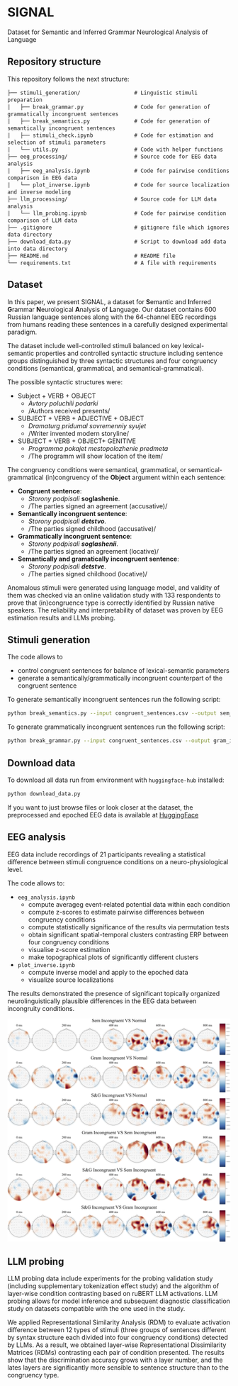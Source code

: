 # SIGNAL
Dataset for Semantic and Inferred Grammar Neurological Analysis of Language

## Repository structure

This repository follows the next structure:
```
├── stimuli_generation/                 # Linguistic stimuli preparation
|   ├── break_grammar.py                # Code for generation of grammatically incongruent sentences  
|   ├── break_semantics.py              # Code for generation of semantically incongruent sentences
|   ├── stimuli_check.ipynb             # Code for estimation and selection of stimuli parameters
|   └── utils.py                        # Code with helper functions                
├── eeg_processing/                     # Source code for EEG data analysis
|   ├── eeg_analysis.ipynb              # Code for pairwise conditions comparison in EEG data
|   └── plot_inverse.ipynb              # Code for source localization and inverse modeling
├── llm_processing/                     # Source code for LLM data analysis
|   └── llm_probing.ipynb               # Code for pairwise condition comparison of LLM data
├── .gitignore                          # gitignore file which ignores data directory
├── download_data.py                    # Script to download add data into data directory
├── README.md                           # README file
└── requirements.txt                    # A file with requirements 
```

## Dataset

In this paper, we present SIGNAL, a dataset for **S**emantic and **I**nferred **G**rammar **N**eurological **A**nalysis of **L**anguage. Our dataset contains 600 Russian language sentences along with the 64-channel EEG recordings from humans reading these sentences in a carefully designed experimental paradigm.

The dataset include well-controlled stimuli balanced on key lexical-semantic properties and controlled syntactic structure including sentence groups distinguished by three syntactic structures and four congruency conditions (semantical, grammatical, and semantical-grammatical).

The possible syntactic structures were:
- Subject + VERB + OBJECT
  - _Avtory poluchili podarki_
  - /Authors received presents/
- SUBJECT + VERB + ADJECTIVE + OBJECT
  - _Dramaturg pridumal sovremenniy syujet_
  - /Writer invented modern storyline/
- SUBJECT + VERB + OBJECT+ GENITIVE
  - _Programma pokajet mestopolozhenie predmeta_
  - /The programm will show location of the item/

The congruency conditions were  semantical, grammatical, or semantical-grammatical (in)congruency of the **Object** argument within each sentence:

- **Congruent sentence**: 
  - *Storony podpisali* **soglashenie**. 
  - /The parties signed an agreement (accusative)/
- **Semantically incongruent sentence**: 
  - *Storony podpisali **detstvo**.* 
  - /The parties signed childhood (accusative)/
- **Grammatically incongruent sentence**: 
  - *Storony podpisali **soglashenii***. 
  - /The parties signed an agreement (locative)/
- **Semantically and gramatically incongruent sentence**: 
  - *Storony podpisali **detstve***. 
  - /The parties signed childhood (locative)/

Anomalous stimuli were generated using language model, and validity of them was checked via an online validation study with 133 respondents to prove that (in)congruence type is correctly identified by Russian native speakers.
The reliability and interpretability of dataset was proven by EEG estimation results and LLMs probing.

## Stimuli generation

The code allows to 
- control congruent sentences for balance of lexical-semantic parameters
- generate a semantically/grammatically incongruent counterpart of the congruent sentence

To generate semantically incongruent sentences run the following script:

```bash
python break_semantics.py --input congruent_sentences.csv --output sem_inconguent.csv
```

To generate grammatically incongruent sentences run the following script:

```bash
python break_grammar.py --input congruent_sentences.csv --output gram_inconguent.csv
```

## Download data

To download all data run from environment with ```huggingface-hub``` installed:
```bash
python download_data.py
```
If you want to just browse files or look closer at the dataset, the preprocessed and epoched EEG data is available at [HuggingFace](https://huggingface.co/datasets/ContributorsSIGNAL/SIGNAL)

## EEG analysis

EEG data include recordings of 21 participants revealing a statistical difference between stimuli congruence conditions on a neuro-physiological level.

The code allows to:
- ```eeg_analysis.ipynb```
  - compute averageg event-related potential data within each condition 
  - compute z-scores to estimate pairwise differences between congruency conditions
  - compute statistically significance of the results via permutation tests
  - obtain significant spatial-temporal clusters contrasting ERP between four congruency conditions
  - visualise z-score estimation 
  - make topographical plots of significantly different clusters
- ```plot_inverse.ipynb```
  - compute inverse model and apply to the epoched data
  - visualize source localizations

The results demonstrated the presence of significant topically organized neurolinguistically plausible differences in the EEG data between incongruity conditions.

![](./EEG_processing/topoplot_Incongr-Congr.png)

## LLM probing

LLM probing data include experiments for the probing validation study (including supplementary tokenization effect study) and the algorithm of layer-wise condition contrasting based on ruBERT LLM activations. LLM probing allows for model inference and subsequent diagnostic classification study on datasets compatible with the one used in the study. 

We applied Representational Similarity Analysis (RDM) to evaluate activation difference between 12 types of stimuli (three groups of sentences different by syntax structure each divided into four congruency conditions) detected by LLMs. As a result, we obtained layer-wise Representational Dissimilarity Matrices (RDMs) contrasting each pair of condition presented. The results show that the discrimination accuracy grows with a layer number, and the lates layers are significantly more sensible to sentence structure than to the congruency type.

